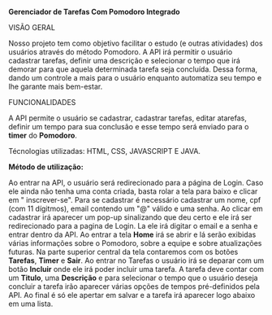 **Gerenciador de Tarefas Com Pomodoro Integrado**

VISÃO GERAL

Nosso projeto tem como objetivo facilitar o estudo (e outras atividades) dos usuários através do método Pomodoro. A API irá permitir o usuário cadastrar tarefas, definir uma descrição e selecionar o tempo que irá demorar para que aquela determinada tarefa seja concluída. Dessa forma, dando um controle a mais para o usuário enquanto automatiza seu tempo e lhe garante mais bem-estar.

FUNCIONALIDADES

A API permite o usuário se cadastrar, cadastrar tarefas, editar atarefas, definir um tempo para sua conclusão e esse tempo será enviado para o **timer** do **Pomodoro**.

Técnologias utilizadas: HTML, CSS, JAVASCRIPT E JAVA.

**Método de utilização:**

Ao entrar na API, o usuário será redirecionado para a página de Login. Caso ele ainda não tenha uma conta criada, basta rolar a tela para baixo e clicar em " inscrever-se". Para se cadastrar é necessário cadastrar um nome, cpf (com 11 dígitmos), email contendo um "@" válido e uma senha. Ao clicar em cadastrar irá aparecer um pop-up sinalizando que deu certo e ele irá ser redirecionado para a pagina de Login. La ele irá digitar o email e a senha e entrar dentro da API. Ao entrar a tela **Home** irá se abrir e lá serão exibidas várias informações sobre o Pomodoro, sobre a equipe e sobre atualizações futuras. Na parte superior central da tela contaremos com os botões **Tarefas**, **Timer** e **Sair**. Ao entrar no Tarefas o usuário irá se deparar com um botão **Incluir** onde ele irá poder incluir uma tarefa. A tarefa deve contar com um **Titulo**, uma **Descrição** e para selecionar o tempo que o usuário deseja concluir a tarefa irão aparecer várias opções de tempos pré-definidos pela API. Ao final é só ele apertar em salvar e a tarefa irá aparecer logo abaixo em uma lista.




